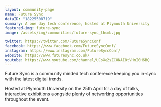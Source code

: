 ```yaml
---
layout: community-page
name: Future Sync
dataID: "18225508719"
summary: A one day tech conference, hosted at Plymouth University
featured-img: future-sync
image: /assets/img/communities/future-sync_thumb.jpg

twitter: https://twitter.com/FutureSyncConf
facebook: https://www.facebook.com/FutureSyncConf/
instagram: https://www.instagram.com/FutureSyncConf/
website: https://www.futuresync.co.uk/
youtube: https://www.youtube.com/channel/UCsXe2sZCONAI8tVHnI0H6BQ
---
```

Future Sync is a community minded tech conference keeping you in-sync with the
latest digital trends.

Hosted at Plymouth University on the 25th April for a day of talks,
interactive exhibitions alongside plenty of networking opportunities
throughout the event.
